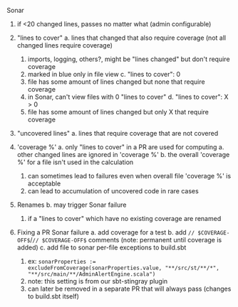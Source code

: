 Sonar

1. if <20 changed lines, passes no matter what (admin configurable)

2. "lines to cover"
  a. lines that changed that also require coverage (not all changed lines require coverage)
    1. imports, logging, others?, might be "lines changed" but don't require coverage
    2. marked in blue only in file view
  c. "lines to cover": 0
    1. file has some amount of lines changed but none that require coverage
    2. in Sonar, can't view files with 0 "lines to cover"
  d. "lines to cover": X > 0
    1. file has some amount of lines changed but only X that require coverage

3. "uncovered lines"
  a. lines that require coverage that are not covered

4. 'coverage %'
  a. only "lines to cover" in a PR are used for computing 
  a. other changed lines are ignored in 'coverage %'
  b. the overall 'coverage %' for a file isn't used in the calculation
    1. can sometimes lead to failures even when overall file 'coverage %' is acceptable
    2. can lead to accumulation of uncovered code in rare cases

5. Renames
  b. may trigger Sonar failure
    1. if a "lines to cover" which have no existing coverage are renamed

6. Fixing a PR Sonar failure
  a. add coverage for a test
  b. add `// $COVERAGE-OFF$`/`// $COVERAGE-OFF$` comments (note: permanent until coverage is added)
  c. add file to sonar per-file exceptions to build.sbt
    1. ex: `sonarProperties := excludeFromCoverage(sonarProperties.value, "**/src/st/**/*", "**/src/main/**/AdminAlertEngine.scala")`
    2. note: this setting is from our sbt-stingray plugin
    3. can later be removed in a separate PR that will always pass (changes to build.sbt itself)

